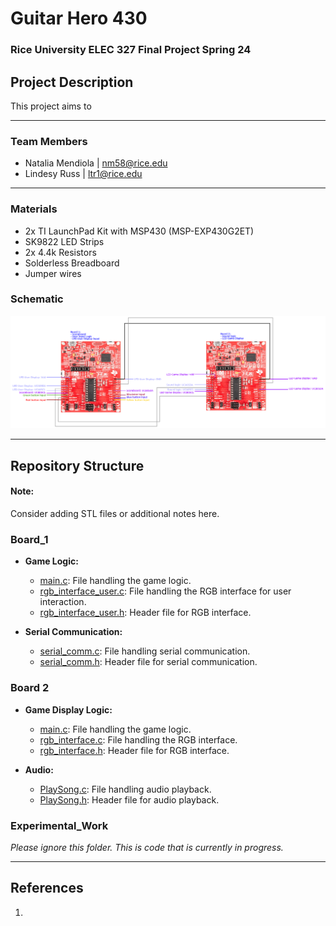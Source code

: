 # Guitar Hero 430




### Rice University ELEC 327 Final Project Spring 24

## Project Description 
This project aims to 


--- 

### Team Members
- Natalia Mendiola | nm58@rice.edu
- Lindesy Russ     | ltr1@rice.edu
---

### Materials

* 2x TI LaunchPad Kit with MSP430 (MSP-EXP430G2ET)
* SK9822 LED Strips
* 2x 4.4k Resistors
* Solderless Breadboard
* Jumper wires

### Schematic
<p align="center">
  <img src="./Schematic_guitarhero.png" alt="Schematic">
</p>

---

## Repository Structure

#### Note:
Consider adding STL files or additional notes here.

### Board_1

* **Game Logic:**
  - [main.c](./Experimental_Work/game_logic/main.c): File handling the game logic.
  - [rgb_interface_user.c](./Experimental_Work/game_logic/rgb_interface_user.c): File handling the RGB interface for user interaction.
  - [rgb_interface_user.h](./Experimental_Work/game_logic/rgb_interface_user.h): Header file for RGB interface.

* **Serial Communication:**
  - [serial_comm.c](./Experimental_Work/game_logic/serial_comm.c): File handling serial communication.
  - [serial_comm.h](./Experimental_Work/game_logic/serial_comm.h): Header file for serial communication.

### Board 2

* **Game Display Logic:**
  - [main.c](./Experimental_Work/board_2/main.c): File handling the game logic.
  - [rgb_interface.c](./Experimental_Work/board_2/rgb_interface.c): File handling the RGB interface.
  - [rgb_interface.h](./Experimental_Work/board_2/rgb_interface.h): Header file for RGB interface.

* **Audio:**
  - [PlaySong.c](./Experimental_Work/board_2/PlaySong.c): File handling audio playback.
  - [PlaySong.h](./Experimental_Work/board_2/PlaySong.h): Header file for audio playback.

### Experimental_Work 
<i>Please ignore this folder. This is code that is currently in progress. </i>

---

## References

1. 
